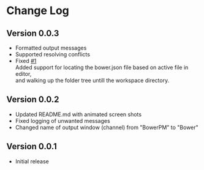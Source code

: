 # Change Log

## Version 0.0.3
* Formatted output messages 
* Supported resolving conflicts
* Fixed [#1](https://github.com/DonJayamanne/bowerVSCode/issues/1)<br>
Added support for locating the bower.json file based on active file in editor,<br> 
and walking up the folder tree untill the workspace directory.  

## Version 0.0.2
* Updated README.md with animated screen shots
* Fixed logging of unwanted messages
* Changed name of output window (channel) from "BowerPM" to "Bower" 

## Version 0.0.1
* Initial release